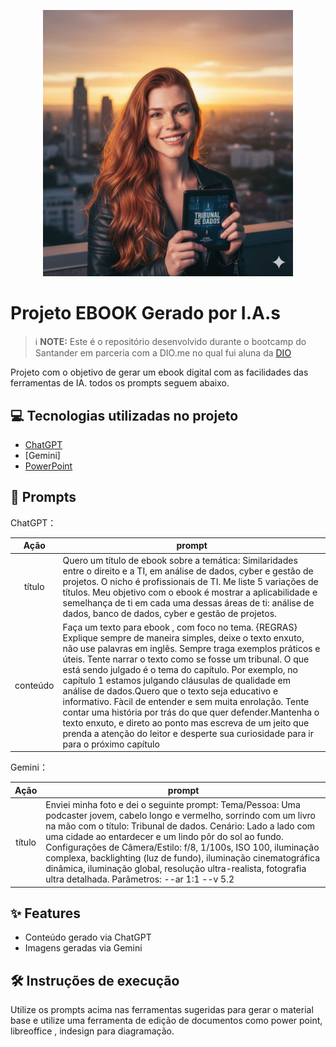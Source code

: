 
<p align="center">
<img 
    src="1000294282.jpg"
    width="400"  
/>
</p>

# Projeto EBOOK Gerado por I.A.s


 > ℹ️ **NOTE:** Este é o repositório desenvolvido durante o bootcamp do Santander em parceria com a DIO.me no qual fui aluna da [DIO](https://dio.me)

Projeto com o objetivo de gerar um ebook digital com as facilidades das ferramentas de IA. todos os prompts
seguem abaixo.


## 💻 Tecnologias utilizadas no projeto

- [ChatGPT](https://chat.openai.com/) 
- [Gemini]
- [PowerPoint](https://www.microsoft.com/en/microsoft-365/powerpoint)

## 🧠 Prompts


ChatGPT：

|   Ação   | prompt                                                                                                                                                                                                                                                                         |
| :------: | ------------------------------------------------------------------------------------------------------------------------------------------------------------------------------------------------------------------------------------------------------------------------------ |
|  título  | Quero um título de ebook sobre a temática: Similaridades entre o direito e a TI, em análise de dados, cyber e gestão de projetos. O nicho é profissionais de TI. Me liste 5 variações de títulos. Meu objetivo com o ebook é mostrar a aplicabilidade e semelhança de ti em cada uma dessas áreas de ti: análise de dados, banco de dados, cyber e gestão de projetos.                                                        |
| conteúdo | Faça um texto para ebook , com foco no tema.  {REGRAS} Explique sempre de maneira simples, deixe o texto enxuto, não use palavras em inglês. Sempre traga exemplos práticos e úteis. Tente narrar o texto como se fosse um tribunal. O que está sendo julgado é o tema do capítulo. Por exemplo, no capítulo 1 estamos julgando cláusulas de qualidade em análise de dados.Quero que o texto seja educativo e informativo. Fàcil de entender e sem muita enrolação. Tente contar uma história por trás do que quer defender.Mantenha o texto enxuto, e direto ao ponto mas escreva de um jeito que prenda a atenção do leitor e desperte sua curiosidade para ir para o próximo capítulo

Gemini：

|  Ação  | prompt                                                                                 |
| :----: | -------------------------------------------------------------------------------------- |
| título | Enviei minha foto e dei o seguinte prompt: Tema/Pessoa: Uma podcaster jovem, cabelo longo e vermelho, sorrindo com um livro na mão com o título: Tribunal de dados. ​Cenário: Lado a lado com uma cidade ao entardecer e um lindo pôr do sol ao fundo. ​Configurações de Câmera/Estilo: f/8, 1/100s, ISO 100, iluminação complexa, backlighting (luz de fundo), iluminação cinematográfica dinâmica, iluminação global, resolução ultra-realista, fotografia ultra detalhada. ​Parâmetros: --ar 1:1 --v 5.2 |

## ✨ Features

- Conteúdo gerado via ChatGPT
- Imagens geradas via Gemini


## 🛠️ Instruções de execução

Utilize os prompts acima nas ferramentas sugeridas para gerar o material base e utilize uma ferramenta de edição de documentos como power point, libreoffice , indesign para diagramação.
